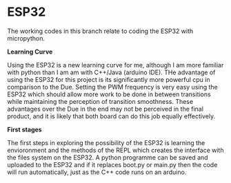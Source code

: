 # ESP32

The working codes in this branch relate to coding the ESP32 with micropython.

**Learning Curve**

Using the ESP32 is a new learning curve for me, although I am more familiar with python than I am am with C++/Java (arduino IDE).
THe advantage of using the ESP32 for this project is its significantly more powerful cpu in comparison to the Due. 
Setting the PWM frequency is very easy using the ESP32 which should allow more work to be done in between transitions while maintaining the perception of transition smoothness. These advantages over the Due in the end may not be perceived in the final product, and it is likely that both board can do this job equally effectively. 

**First stages**

The first steps in exploring the possibility of the ESP32 is learning the envioronment and the methods of the REPL which creates the interface with the files system on the ESP32. A python programme can be saved and uploaded to the ESP32 and if it replaces boot.py or main.py then the code will run automatically, just as the C++ code runs on an arduino.




